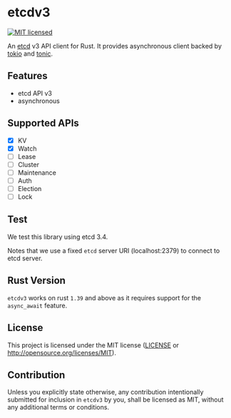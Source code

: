 # etcdv3

[![MIT licensed](https://img.shields.io/badge/license-MIT-blue.svg)](LICENSE)

An [etcd](https://github.com/etcd-io/etcd) v3 API client for Rust.
It provides asynchronous client backed by [tokio](https://github.com/tokio-rs/tokio) and [tonic](https://github.com/hyperium/tonic).

## Features

- etcd API v3
- asynchronous

## Supported APIs

- [x] KV
- [x] Watch
- [ ] Lease
- [ ] Cluster
- [ ] Maintenance
- [ ] Auth
- [ ] Election
- [ ] Lock

## Test

We test this library using etcd 3.4.

Notes that we use a fixed `etcd` server URI (localhost:2379) to connect to etcd server.

## Rust Version

`etcdv3` works on rust `1.39` and above as it requires support for the `async_await`
feature.

## License

This project is licensed under the MIT license ([LICENSE](LICENSE) or http://opensource.org/licenses/MIT).

## Contribution

Unless you explicitly state otherwise, any contribution intentionally submitted
for inclusion in `etcdv3` by you, shall be licensed as MIT, without any additional
terms or conditions.
